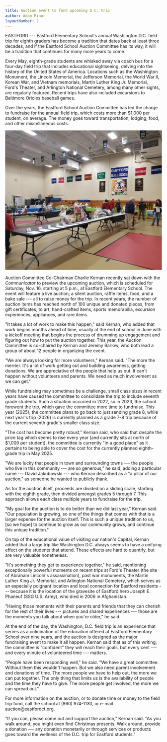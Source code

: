 ```yaml
---
title: Auction event to fund upcoming D.C. trip
author: Adam Minor
layoutNumber: 2
---
```


EASTFORD --- Eastford Elementary School's annual Washington D.C. field
trip for eighth graders has become a tradition that dates back at least
three decades, and if the Eastford School Auction Committee has its way,
it will be a tradition that continues for many more years to come.

Every May, eighth-grade students are whisked away via coach bus for a
four-day field trip that includes educational sightseeing, delving into
the history of the United States of America. Locations such as the
Washington Monument, the Lincoln Memorial, the Jefferson Memorial, the
World War II, Korean War, and Vietnam memorials, Martin Luther King Jr.
Memorial, Ford's Theater, and Arlington National Cemetery, among many
other sights, are regularly featured. Recent trips have also included
excursions to Baltimore Orioles baseball games.

Over the years, the Eastford School Auction Committee has led the charge
to fundraise for the annual field trip, which costs more than \$1,000
per student, on average. The money goes toward transportation, lodging,
food, and other miscellaneous costs.

![Silent auction in the Elementary School gym](/assets/images/33-2-ees-auction.jpg)

Auction Committee Co-Chairman Charlie Kernan recently sat down with the
*Communicator* to preview the upcoming auction, which is scheduled for
Saturday, Nov. 16, starting at 5 p.m., at Eastford Elementary School.
The event will feature a live auction, a silent auction, raffle items,
food, and a bake sale --- all to raise money for the trip. In recent
years, the number of auction items has reached north of 100 unique and
donated pieces, from gift certificates, to art, hand-crafted items,
sports memorabilia, excursion experiences, appliances, and rare items.

"It takes a lot of work to make this happen," said Kernan, who added
that work begins months ahead of time, usually at the end of school in
June with a kickoff meeting that begins the process of drumming up
engagement and figuring out how to put the auction together. This year,
the Auction Committee is co-chaired by Kernan and Jeremy Barlow, who
both lead a group of about 12 people in organizing the event.

"We are always looking for more volunteers," Kernan said. "The more the
merrier. It's a lot of work getting out and building awareness, getting
donations. We are appreciative of the people that help us out. It can't
happen without volunteers and parents. We need as much involvement as we
can get."

While fundraising may sometimes be a challenge, small class sizes in
recent years have caused the committee to consolidate the trip to
include seventh grade students. Such a situation occurred in 2022, so in
2023, the school forewent the trip, which gave the committee more time
to fundraise. This year (2025), the committee plans to go back to just
sending grade 8, while next year's trip (2026) is currently planned as a
grade 7-8 trip because of the current seventh grade's smaller class
size.

"The cost has become pretty robust," Kernan said, who said that despite
the price tag which seems to rise every year (and currently sits at
north of \$1,000 per student), the committee is currently "in a good
place" as it pertains to being able to cover the cost for the currently
planned eighth-grade trip in May 2025.

"We are lucky that people in town and surrounding towns --- the people
who live in this community --- are so generous," he said, adding a
particular name --- David Jakubowski --- who Kernan described as a "a
pillar of our auction," as someone he wanted to publicly thank.

As for the auction itself, proceeds are divided on a sliding scale,
starting with the eighth grade, then divided amongst grades 5 through 7.
This approach allows each class multiple years to fundraise for the
trip.

"My goal for the auction is to do better than we did last year," Kernan
said. "Our population is growing, so one of the things that comes with
that is a larger expense for the auction itself. This is such a unique
tradition to us, \[so we hope\] to continue to grow as our community
grows, and continue this unique tradition."

On top of the educational value of visiting our nation's Capital, Kernan
added that a large trip like Washington D.C. always seems to have a
unifying effect on the students that attend. These effects are hard to
quantify, but are very valuable nonetheless.

"It's something they get to experience together," he said, mentioning
exceptionally powerful moments on recent trips at Ford's Theater (the
site of Abraham Lincoln's assassination), past war monuments, the Martin
Luther King Jr. Memorial, and Arlington National Cemetery, which serves
as an especially poignant location and local connection for Eastford
residents --- because it is the location of the gravesite of Eastford
hero Joseph E. Phaneuf (SSG U.S. Army), who died in 2006 in Afghanistan.

"Having those moments with their parents and friends that they can
cherish for the rest of their lives --- pictures and shared experiences
--- those are the moments you talk about when you're older," he said.

At the end of the day, the Washington, D.C. field trip is an experience
that serves as a culmination of the education offered at Eastford
Elementary School over nine years, and the auction is designed as the
major fundraising event to make it all happen. Kernan said that as of
this writing, the committee is "confident" they will reach their goals,
but every cent --- and every minute of volunteered time --- matters.

"People have been responding well," he said. "We have a great committee.
Without them this wouldn't happen. But we also need parent involvement
and donations of time. The more people we have to help out, the more we
can put together. The only thing that limits us is the availability of
people and the time they have to give. The more people get involved, the
more we can spread out."

For more information on the auction, or to donate time or money to the
field trip fund, call the school at (860) 974-1130, or e-mail
auction\@eastfordct.org.

"If you can, please come out and support the auction," Kernan said. "As
you walk around, you might even find Christmas presents. Walk around,
provide a donation --- any donation monetarily or through services or
products goes toward the wellness of the D.C. trip for Eastford
students."
